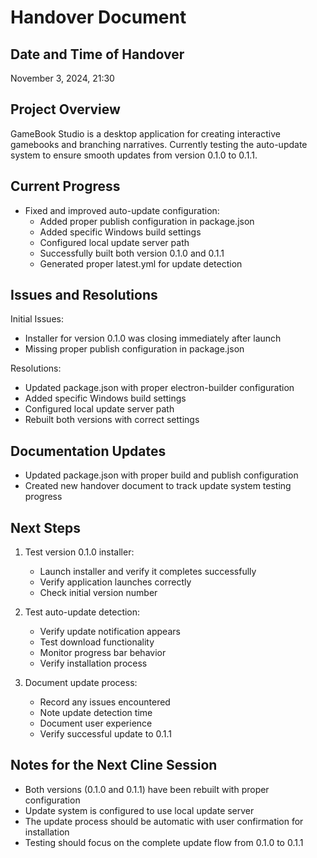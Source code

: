 # Handover Document

## Date and Time of Handover
November 3, 2024, 21:30

## Project Overview
GameBook Studio is a desktop application for creating interactive gamebooks and branching narratives. Currently testing the auto-update system to ensure smooth updates from version 0.1.0 to 0.1.1.

## Current Progress
- Fixed and improved auto-update configuration:
  - Added proper publish configuration in package.json
  - Added specific Windows build settings
  - Configured local update server path
  - Successfully built both version 0.1.0 and 0.1.1
  - Generated proper latest.yml for update detection

## Issues and Resolutions
Initial Issues:
- Installer for version 0.1.0 was closing immediately after launch
- Missing proper publish configuration in package.json

Resolutions:
- Updated package.json with proper electron-builder configuration
- Added specific Windows build settings
- Configured local update server path
- Rebuilt both versions with correct settings

## Documentation Updates
- Updated package.json with proper build and publish configuration
- Created new handover document to track update system testing progress

## Next Steps
1. Test version 0.1.0 installer:
   - Launch installer and verify it completes successfully
   - Verify application launches correctly
   - Check initial version number

2. Test auto-update detection:
   - Verify update notification appears
   - Test download functionality
   - Monitor progress bar behavior
   - Verify installation process

3. Document update process:
   - Record any issues encountered
   - Note update detection time
   - Document user experience
   - Verify successful update to 0.1.1

## Notes for the Next Cline Session
- Both versions (0.1.0 and 0.1.1) have been rebuilt with proper configuration
- Update system is configured to use local update server
- The update process should be automatic with user confirmation for installation
- Testing should focus on the complete update flow from 0.1.0 to 0.1.1
